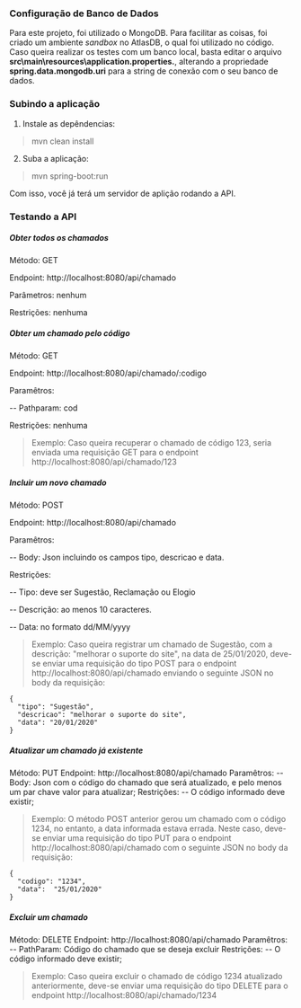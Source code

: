 ### Configuração de Banco de Dados

Para este projeto, foi utilizado o MongoDB. Para facilitar as coisas, foi criado um ambiente _sandbox_ no AtlasDB, o qual foi utilizado no código.
Caso queira realizar os testes com um banco local, basta editar o arquivo **src\main\resources\application.properties.**, alterando a propriedade **spring.data.mongodb.uri** para a string de conexão com o seu banco de dados.

### Subindo a aplicação

1. Instale as depêndencias: 
> mvn clean install
2. Suba a aplicação: 
>mvn spring-boot:run

Com isso, você já terá um servidor de aplição rodando a API.

### Testando a API

##### Obter todos os chamados

Método: GET

Endpoint: http://localhost:8080/api/chamado

Parâmetros: nenhum

Restrições: nenhuma

##### Obter um chamado pelo código

Método: GET

Endpoint: http://localhost:8080/api/chamado/:codigo

Paramêtros:

-- Pathparam: cod

Restrições: nenhuma

> Exemplo: Caso queira recuperar o chamado de código 123, seria enviada uma requisição GET para o endpoint http://localhost:8080/api/chamado/123

##### Incluir um novo chamado

Método: POST

Endpoint: http://localhost:8080/api/chamado

Paramêtros: 

-- Body: Json incluindo os campos tipo, descricao e data.

Restrições:

-- Tipo: deve ser Sugestão, Reclamação ou Elogio

-- Descrição: ao menos 10 caracteres.

-- Data: no formato dd/MM/yyyy

> Exemplo: Caso queira registrar um chamado de Sugestão, com a descrição: "melhorar o suporte do site", na data de 25/01/2020, deve-se enviar uma requisição do tipo POST para o endpoint http://localhost:8080/api/chamado enviando o seguinte JSON no body da requisição:

    {
      "tipo": "Sugestão",
      "descricao": "melhorar o suporte do site",
      "data": "20/01/2020"
    }

##### Atualizar um chamado já existente

Método: PUT
Endpoint: http://localhost:8080/api/chamado
Paramêtros:
-- Body: Json com o código do chamado que será atualizado, e pelo menos um par chave valor para atualizar;
Restrições:
-- O código informado deve existir;

> Exemplo: O método POST anterior gerou um chamado com o código 1234, no entanto, a data informada estava errada. Neste caso, deve-se enviar uma requisição do tipo PUT para o endpoint http://localhost:8080/api/chamado com o seguinte JSON no body da requisição:

    {
      "codigo": "1234",
      "data":  "25/01/2020"
    }


##### Excluir um chamado

Método: DELETE
Endpoint: http://localhost:8080/api/chamado
Paramêtros:
-- PathParam: Código do chamado que se deseja excluir
Restrições:
-- O código informado deve existir;

> Exemplo: Caso queira excluir o chamado de código 1234 atualizado anteriormente, deve-se enviar uma requisição do tipo DELETE para o endpoint http://localhost:8080/api/chamado/1234
